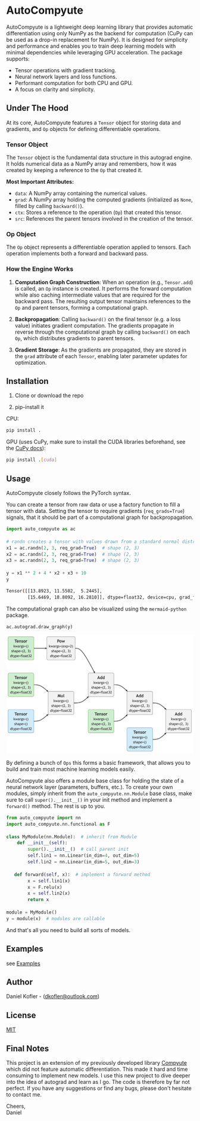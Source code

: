 # AutoCompyute

AutoCompyute is a lightweight deep learning library that provides automatic differentiation using only NumPy as the backend for computation (CuPy can be used as a drop-in replacement for NumPy). It is designed for simplicity and performance and enables you to train deep learning models with minimal dependencies while leveraging GPU acceleration. The package supports:

- Tensor operations with gradient tracking.
- Neural network layers and loss functions.
- Performant computation for both CPU and GPU.
- A focus on clarity and simplicity.

## Under The Hood

At its core, AutoCompyute features a `Tensor` object for storing data and gradients, and `Op` objects for defining differentiable operations.

### Tensor Object

The `Tensor` object is the fundamental data structure in this autograd engine. It holds numerical data as a NumPy array and remembers, how it was created by keeping a reference to the `Op` that created it.

**Most Important Attributes:**
- `data`: A NumPy array containing the numerical values.
- `grad`: A NumPy array holding the computed gradients (initialized as `None`, filled by calling `backward()`).
- `ctx`: Stores a reference to the operation (`Op`) that created this tensor.
- `src`: References the parent tensors involved in the creation of the tensor.

### Op Object

The `Op` object represents a differentiable operation applied to tensors. Each operation implements both a forward and backward pass.

### How the Engine Works

1. **Computation Graph Construction**: When an operation (e.g., `Tensor.add`) is called, an `Op` instance is created. It performs the forward computation while also caching intermediate values that are required for the backward pass. The resulting output tensor maintains references to the `Op` and parent tensors, forming a computational graph.

2. **Backpropagation**: Calling `backward()` on the final tensor (e.g. a loss value) initiates gradient computation. The gradients propagate in reverse through the computational graph by calling `backward()` on each `Op`, which distributes gradients to parent tensors.

3. **Gradient Storage**: As the gradients are propagated, they are stored in the `grad` attribute of each `Tensor`, enabling later parameter updates for optimization.

## Installation

1. Clone or download the repo

2. pip-install it

CPU:
```bash
pip install .
```

GPU (uses CuPy, make sure to install the CUDA libraries beforehand, see the [CuPy docs](https://docs.cupy.dev/en/stable/install.html)):
```bash
pip install .[cuda]
```

## Usage

AutoCompyute closely follows the PyTorch syntax.

You can create a tensor from raw data or use a factory function to fill a tensor with data. Setting the tensor to require gradients (`req_grads=True`) signals, that it should be part of a computational graph for backpropagation.


```Python
import auto_compyute as ac

# randn creates a tensor with values drawn from a standard normal distribution.
x1 = ac.randn(2, 3, req_grad=True)  # shape (2, 3)
x2 = ac.randn(2, 3, req_grad=True)  # shape (2, 3)
x3 = ac.randn(2, 3, req_grad=True)  # shape (2, 3)

y = x1 ** 2 + 4 * x2 + x3 + 10
y
```
```bash
Tensor([[13.8923, 11.5502,  5.2445],
        [15.6469, 18.8092, 16.2810]], dtype=float32, device=cpu, grad_fn=Add)
```

The computational graph can also be visualized using the `mermaid-python` package.

```Python
ac.autograd.draw_graph(y)
```
![Compute Graph Visualization in AutoCompyute](examples/compute_graph.png)

By defining a bunch of `Ops` this forms a basic framework, that allows you to build and train most machine learning models easily.

AutoCompyute also offers a module base class for holding the state of a neural network layer (parameters, buffers, etc.). To create your own modules, simply inherit from the `auto_compyute.nn.Module` base class, make sure to call `super().__init__()` in your init method and implement a `forward()` method. The rest is up to you.

```Python
from auto_compyute import nn
import auto_compyute.nn.functional as F

class MyModule(nn.Module):  # inherit from Module
    def __init__(self):
        super().__init__()  # call parent init
        self.lin1 = nn.Linear(in_dim=4, out_dim=5)
        self.lin2 = nn.Linear(in_dim=5, out_dim=3)

   def forward(self, x):  # implement a forward method
        x = self.lin1(x)
        x = F.relu(x)
        x = self.lin2(x)
        return x

module = MyModule()
y = module(x)  # modules are callable
```

And that's all you need to build all sorts of models.

## Examples
see [Examples](https://github.com/dakofler/auto_compyute/tree/main/examples)

## Author
Daniel Kofler - ([dkofler@outlook.com](mailto:dkofler@outlook.com))

## License
[MIT](https://choosealicense.com/licenses/mit/)

## Final Notes
This project is an extension of my previously developed library [Compyute](https://github.com/dakofler/compyute) which did not feature automatic differentiation. This made it hard and time consuming to implement new models. I use this new project to dive deeper into the idea of autograd and learn as I go. The code is therefore by far not perfect. If you have any suggestions or find any bugs, please don't hesitate to contact me.

Cheers,<br>
Daniel